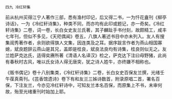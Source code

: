     四九 冷红轩集 

   前从杭州买得江宁人著作三部，悉有渔村印记，后又得二书，一为忏花盦刊《柳亭诗话》，一为《冷红轩诗集》，种类不同，而亦均有此印或题记，亦一奇矣。《冷红轩诗集》二卷，词一卷，长白女史友兰氏著，其子麟趾手书付刻，故颇精工，咸丰七年刊，但似不多见，《天咫偶闻》卷五，八旗人著述书目中亦未列入。友人有搜集闺秀著作者，余则欲得旗人文集，因连类及之耳。据序跋言作者为燕山相国寡媳，斌良题辞云燕山是其兄，盖即是桂良，斌良法良均有诗集，桂良则似无之。友兰姓萨克达氏，适得奕赓所著《清语人名译汉》检之，萨克达下注曰母野猪，此尚有春秋时古风，唯以氏女诗人得无唐突，犹之诗人姓牛，亦终嫌不相称也。

   《贩书偶记》卷十八别集类，《冷红轩诗集》二卷，长白女史百保友兰撰，光绪壬午葆真斋刊。《芸香馆遗诗》卷下有和友兰三姊诗数首，附录原唱二首，署名百保，下注友兰，今亦见冷红轩诗中，可知友兰本名百保，而原集上不书，未审何故，殆至光绪重刊时始加上耶。

